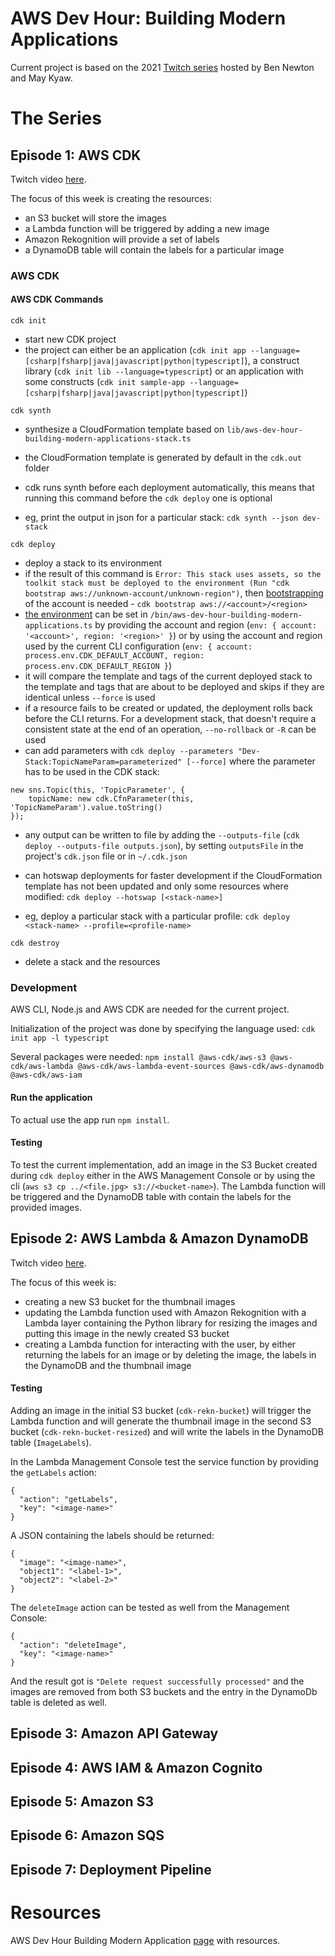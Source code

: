 # AWS Dev Hour: Building Modern Applications

Current project is based on the 2021 [Twitch series](https://pages.awscloud.com/global-traincert-twitch-dev-hour-building-modern-applications.html) hosted by Ben Newton and May Kyaw.

# The Series

## Episode 1: AWS CDK
Twitch video [here](https://www.twitch.tv/videos/892197005).

The focus of this week is creating the resources: <br>
- an S3 bucket will store the images <br>
- a Lambda function will be triggered by adding a new image <br>
- Amazon Rekognition will provide a set of labels <br>
- a DynamoDB table will contain the labels for a particular image

### AWS CDK

#### AWS CDK Commands
```
cdk init
```
- start new CDK project
- the project can either be an application (`cdk init app --language=[csharp|fsharp|java|javascript|python|typescript]`), 
a construct library (`cdk init lib --language=typescript`) or an application with some constructs (`cdk init sample-app --language=[csharp|fsharp|java|javascript|python|typescript]`)

``` 
cdk synth
```
- synthesize a CloudFormation template based on `lib/aws-dev-hour-building-modern-applications-stack.ts`
- the CloudFormation template is generated by default in the `cdk.out` folder
- cdk runs synth before each deployment automatically, this means that running this command before the `cdk deploy` one is optional


- eg, print the output in json for a particular stack: `cdk synth --json dev-stack`

```
cdk deploy
```
- deploy a stack to its environment
- if the result of this command is `Error: This stack uses assets, so the toolkit stack must be deployed to the environment (Run "cdk bootstrap
  aws://unknown-account/unknown-region")`, then [bootstrapping](https://docs.aws.amazon.com/cdk/latest/guide/bootstrapping.html) 
of the account is needed - `cdk bootstrap aws://<account>/<region>`
- [the environment](https://docs.aws.amazon.com/cdk/latest/guide/environments.html) can be set in `/bin/aws-dev-hour-building-modern-applications.ts` 
by providing the account and region (`env: { account: '<account>', region: '<region>' }`) or by using the account and region 
used by the current CLI configuration (`env: { account: process.env.CDK_DEFAULT_ACCOUNT, region: process.env.CDK_DEFAULT_REGION }`) 
- it will compare the template and tags of the current deployed stack to the template and tags that are about to be deployed 
and skips if they are identical unless `--force` is used
- if a resource fails to be created or updated, the deployment rolls back before the CLI returns. For a development stack, 
that doesn't require a consistent state at the end of an operation, `--no-rollback` or `-R` can be used
- can add parameters with `cdk deploy --parameters "Dev-Stack:TopicNameParam=parameterized" [--force]` where the parameter 
has to be used in the CDK stack:
```
new sns.Topic(this, 'TopicParameter', {
    topicName: new cdk.CfnParameter(this, 'TopicNameParam').value.toString()
});
```
- any output can be written to file by adding the `--outputs-file` (`cdk deploy --outputs-file outputs.json`), by setting 
`outputsFile` in the project's `cdk.json` file or in `~/.cdk.json`
- can hotswap deployments for faster development if the CloudFormation template has not been updated and only some resources 
where modified: `cdk deploy --hotswap [<stack-name>]`

- eg, deploy a particular stack with a particular profile: `cdk deploy <stack-name> --profile=<profile-name>`

```
cdk destroy
```
- delete a stack and the resources

### Development
AWS CLI, Node.js and AWS CDK are needed for the current project.

Initialization of the project was done by specifying the language used: `cdk init app -l typescript`

Several packages were needed: `npm install @aws-cdk/aws-s3 @aws-cdk/aws-lambda @aws-cdk/aws-lambda-event-sources @aws-cdk/aws-dynamodb @aws-cdk/aws-iam`

#### Run the application
To actual use the app run `npm install`.

#### Testing
To test the current implementation, add an image in the S3 Bucket created during `cdk deploy` either in the AWS Management 
Console or by using the cli (`aws s3 cp ../<file.jpg> s3://<bucket-name>`). The Lambda function will be triggered and the 
DynamoDB table with contain the labels for the provided images.

## Episode 2: AWS Lambda & Amazon DynamoDB
Twitch video [here](https://www.twitch.tv/aws/video/901982184).

The focus of this week is:
- creating a new S3 bucket for the thumbnail images
- updating the Lambda function used with Amazon Rekognition with a Lambda layer containing the Python library for 
resizing the images and putting this image in the newly created S3 bucket
- creating a Lambda function for interacting with the user, by either returning the labels for an image or by deleting 
the image, the labels in the DynamoDB and the thumbnail image

#### Testing
Adding an image in the initial S3 bucket (`cdk-rekn-bucket`) will trigger the Lambda function and will generate the 
thumbnail image in the second S3 bucket (`cdk-rekn-bucket-resized`) and will write the labels in the DynamoDB table 
(`ImageLabels`).

In the Lambda Management Console test the service function by providing the `getLabels` action:
```
{
  "action": "getLabels",
  "key": "<image-name>"
}
```
A JSON containing the labels should be returned:
```
{
  "image": "<image-name>",
  "object1": "<label-1>",
  "object2": "<label-2>"
}
```

The `deleteImage` action can be tested as well from the Management Console:
```
{
  "action": "deleteImage",
  "key": "<image-name>"
}
```
And the result got is `"Delete request successfully processed"` and the images are removed from both S3 buckets and the 
entry in the DynamoDb table is deleted as well.

## Episode 3: Amazon API Gateway

## Episode 4: AWS IAM & Amazon Cognito

## Episode 5: Amazon S3

## Episode 6: Amazon SQS

## Episode 7: Deployment Pipeline


# Resources
AWS Dev Hour Building Modern Application [page](https://pages.awscloud.com/global-traincert-twitch-dev-hour-building-modern-applications.html) with resources.
